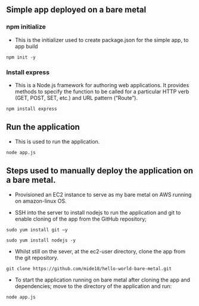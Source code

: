 ## Simple app deployed on a bare metal
### npm initialize
* This is the initializer used to create package.json for the simple app, to app build
```
npm init -y
```
### Install express
* This is a Node.js framework for authoring web applications. It provides methods to specify the function to be called for a particular HTTP verb (GET, POST, SET, etc.) and URL pattern (“Route”).
```
npm install express
```
## Run the application
* This is used to run the application.
```
node app.js
```

## Steps used to manually deploy the application on a bare metal.

* Provisioned an EC2 instance to serve as my bare metal on AWS running on amazon-linux OS.​

* SSH into the server to install nodejs to run the application and  git to enable cloning of the app from the GitHub repository; ​

```
sudo yum install git –y​
```
```
sudo yum install nodejs -y​
```
* Whilst still on the sever, at the ec2-user directory, clone the app from the git repository.​
```
git clone https://github.com/mide18/hello-world-bare-metal.git​
```

* To start the application running on bare metal after cloning the app and dependencies; move to the directory of the application and run: ​
```
node app.js
```